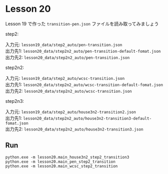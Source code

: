 # Lesson 20

Lesson 19 で作った `transition-pen.json` ファイルを読み取ってみましょう  

step2:  

入力元: `lesson19_data/step2_auto/pen-transition.json`  
出力先1: `lesson20_data/step2n2_auto/pen-transition-default-fomat.json`  
出力先2: `lesson20_data/step2n2_auto/pen-transition.json`  

step2n2:  

入力元: `lesson19_data/step2_auto/wcsc-transition.json`  
出力先1: `lesson20_data/step2n2_auto/wcsc-transition-default-fomat.json`  
出力先2: `lesson20_data/step2n2_auto/wcsc-transition.json`  

step2n3:  

入力元: `lesson19_data/step2_auto/house3n2-transition2.json`  
出力先1: `lesson20_data/step2n2_auto/house3n2-transition3-default-fomat.json`  
出力先2: `lesson20_data/step2n2_auto/house3n2-transition3.json`  

## Run

```shell
python.exe -m lesson20.main_house3n2_step2_transition3
python.exe -m lesson20.main_pen_step2_transition
python.exe -m lesson20.main_wcsc_step2_transition
```
